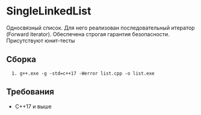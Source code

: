 # SingleLinkedList

Односвязный список. Для него реализован последовательный итератор (Forward iterator). Обеспечена строгая гарантия безопасности. Присутствуют юнит-тесты


## Сборка
```
  1. g++.exe -g -std=c++17 -Werror list.cpp -o list.exe
```

## Требования

* C++17 и выше